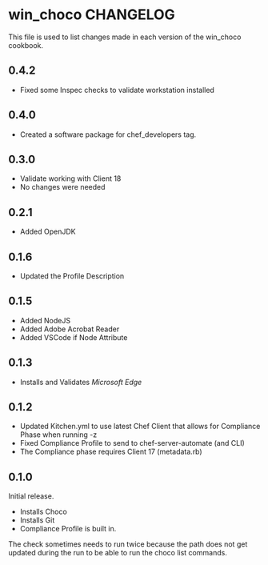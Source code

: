 # win_choco CHANGELOG

This file is used to list changes made in each version of the win_choco cookbook.

## 0.4.2

- Fixed some Inspec checks to validate workstation installed

## 0.4.0

- Created a software package for chef_developers tag.

## 0.3.0

- Validate working with Client 18
- No changes were needed

## 0.2.1

- Added OpenJDK

## 0.1.6

- Updated the Profile Description

## 0.1.5

- Added NodeJS
- Added Adobe Acrobat Reader
- Added VSCode if Node Attribute

## 0.1.3

- Installs and Validates *Microsoft Edge*

## 0.1.2

- Updated Kitchen.yml to use latest Chef Client that allows for Compliance Phase when running -z
- Fixed Compliance Profile to send to chef-server-automate (and CLI)
- The Compliance phase requires Client 17 (metadata.rb)

## 0.1.0

Initial release.

- Installs Choco
- Installs Git
- Compliance Profile is built in.

The check sometimes needs to run twice because the path does not get updated during the run to be able to run the choco list commands.
